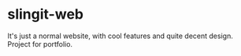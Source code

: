 # slingit-web
It's just a normal website, with cool features and quite decent design. Project for portfolio.
